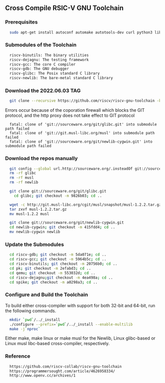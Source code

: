 ## Cross Compile RSIC-V GNU Toolchain

### Prerequisites
```bash
  sudo apt-get install autoconf automake autotools-dev curl python3 libmpc-dev libmpfr-dev libgmp-dev gawk build-essential bison flex texinfo gperf libtool patchutils bc zlib1g-dev libexpat-dev
```

### Submodules of the Toolchain
```bash
  riscv-binutils: The binary utilities
  riscv-dejagnu: The testing framework
  riscv-gcc: The core C compiler
  riscv-gdb: The GNU debugger
  riscv-glibc: The Posix standard C library
  riscv-newlib: The bare-metal standard C library	
```

### Download the 2022.06.03 TAG
```bash
  git clone --recursive https://github.com/riscv/riscv-gnu-toolchain -b 2022.06.03
```
Errors occur because of the coporation firewall which blocks the GIT protocol, and the http proxy does not take effect to GIT protocol
```
  fatal: clone of 'git://sourceware.org/git/glibc.git' into submodule path failed
  fatal: clone of 'git://git.musl-libc.org/musl' into submodule path failed
  fatal: clone of 'git://sourceware.org/git/newlib-cygwin.git' into submodule path failed
```

### Download the repos manually
```bash	
  git config --global url.http://sourceware.org/.insteadOf git://sourceware.org/
  rm -rf glibc
  rm -rf musl
  rm -rf newlib

  git clone git://sourceware.org/git/glibc.git
	cd glibc; git checkout -m 9826b03; cd ..

  wget -c http://git.musl-libc.org/cgit/musl/snapshot/musl-1.2.2.tar.gz
  tar zxvf musl-1.2.2.tar.gz
  mv musl-1.2.2 musl

  git clone git://sourceware.org/git/newlib-cygwin.git
  cd newlib-cygwin; git checkout -m 415fdd4; cd ..
  mv newlib-cygwin newlib
```

### Update the Submodules
```bash
  cd riscv-gdb; git checkout -m 5da071e; cd ..
  cd riscv-gcc; git checkout -m 5964b5c; cd ..
  cd riscv-binutils; git checkout -m 20756b0; cd ..
  cd pk; git checkout -m 2efabd3; cd ..
  cd qemu; git checkout -m 553032d; cd ..
  cd riscv-dejagnu;git checkout -m 4ea498a; cd ..
  cd spike; git checkout -m a0298a3; cd ..
```

### Configure and Build the Toolchain
To build either cross-compiler with support for both 32-bit and 64-bit, run the following commands.
```bash
  mkdir `pwd`/../_install
  ./configure --prefix=`pwd`/../_install --enable-multilib
  make -j`nproc`
```
Either make, make linux or make musl for the Newlib, Linux glibc-based or Linux musl libc-based cross-compiler, respectively.

### Reference
```bash
  https://github.com/riscv-collab/riscv-gnu-toolchain
  https://programmersought.com/article/4626958334/
  http://www.openv.cc/archives/1
```  
